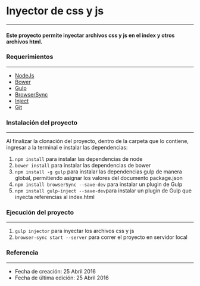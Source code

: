 # **Inyector de css y js**
***
#### Este proyecto permite inyectar archivos css y js en el index y otros archivos html.

### **Requerimientos**
***
* [NodeJs](https://nodejs.org/en/)
 * [Bower](http://bower.io/)
 * [Gulp](https://www.npmjs.com/package/gulp)
  * [BrowserSync](https://www.browsersync.io/docs/gulp/)
  * [Inject](https://www.npmjs.com/package/gulp-inject)
* [Git](https://git-scm.com/)

### **Instalación del proyecto**
***

Al finalizar la clonación del proyecto, dentro de la carpeta que lo contiene, ingresar a la terminal e instalar las dependencias:

1. `npm install` para instalar las dependencias de node
2. `bower install` para instalar las dependencias de bower
3. `npm install -g gulp` para instalar las dependencias gulp de manera global, permitiendo asignar los valores del documento package.json
4. `npm install browserSync --save-dev` para instalar un plugin de Gulp
5. `npm install gulp-inject --save-dev`para instalar un plugin de Gulp que inyecta referencias al index.html

### **Ejecución del proyecto**
***
1. `gulp injector` para inyectar los archivos css y js
2. `browser-sync start --server` para correr el proyecto en servidor local

### **Referencia**
***
* Fecha de creación: 25 Abril 2016
* Fecha de última edición: 25 Abril 2016
